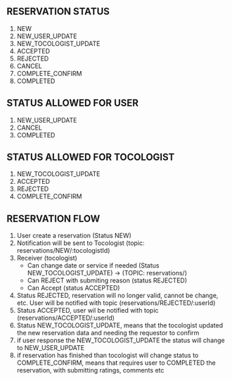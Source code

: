 ## RESERVATION STATUS
  1. NEW 
  2. NEW_USER_UPDATE 
  3. NEW_TOCOLOGIST_UPDATE 
  4. ACCEPTED 
  5. REJECTED 
  6. CANCEL 
  7. COMPLETE_CONFIRM 
  8. COMPLETED 

## STATUS ALLOWED FOR USER
  1. NEW_USER_UPDATE
  2. CANCEL 
  3. COMPLETED

## STATUS ALLOWED FOR TOCOLOGIST
  1. NEW_TOCOLOGIST_UPDATE
  2. ACCEPTED 
  3. REJECTED
  4. COMPLETE_CONFIRM


## RESERVATION FLOW
1. User create a reservation (Status NEW)
2. Notification will be sent to Tocologist (topic: reservations/NEW/:tocologistId)
3. Receiver (tocologist)
   - Can change date or service if needed (Status NEW_TOCOLOGIST_UPDATE) -> (TOPIC: reservations/)
   - Can REJECT with submiting reason (status REJECTED)
   - Can Accept (status ACCEPTED)
4. Status REJECTED, reservation will no longer valid, cannot be change, etc. User will be notified with topic (reservations/REJECTED/:userId)
5. Status ACCEPTED, user wil be notified with topic (reservations/ACCEPTED/:userId)
6. Status NEW_TOCOLOGIST_UPDATE, means that the tocologist updated the new reservation data and needing the  requestor to confirm
7. if user response the NEW_TOCOLOGIST_UPDATE the status will change to NEW_USER_UPDATE 
8. if reservation has finished than tocologist will change status to COMPLETE_CONFIRM, means that requires user to COMPLETED the reservation, with submitting ratings, comments etc